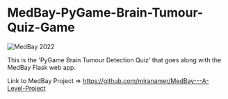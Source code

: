 # MedBay-PyGame-Brain-Tumour-Quiz-Game

![MedBay 2022](https://i.ibb.co/nRTS2Dk/Screenshot-2022-10-31-135258.png)

This is the 'PyGame Brain Tumour Detection Quiz' that goes along with the MedBay Flask web app.

Link to MedBay Project => https://github.com/miranamer/MedBay---A-Level-Project
